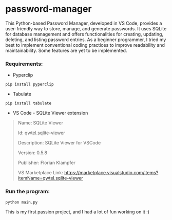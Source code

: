 # password-manager
This Python-based Password Manager, developed in VS Code, provides a user-friendly way to store, manage, and generate passwords. It uses SQLite for database management and offers functionalities for creating, updating, deleting, and listing password entries. As a beginner programmer, I tried my best to implement conventional coding practices to improve readability and maintainability. Some features are yet to be implemented.

### Requirements:

- Pyperclip
```
pip install pyperclip
```
- Tabulate
```
pip install tabulate
```
- VS Code - SQLite  Viewer extension
>Name: SQLite Viewer
>
>Id: qwtel.sqlite-viewer
>
>Description: SQLite Viewer for VSCode
>
>Version: 0.5.8
>
>Publisher: Florian Klampfer
>
>VS Marketplace Link: https://marketplace.visualstudio.com/items?itemName=qwtel.sqlite-viewer

### Run the program:
```
python main.py
```

This is my first passion project, and I had a lot of fun working on it :)
